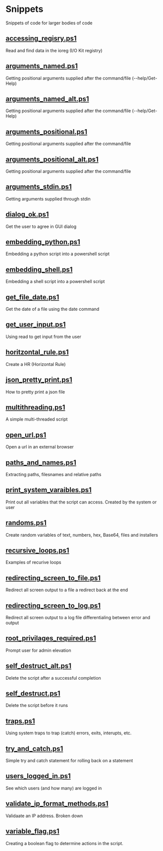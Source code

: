 # Snippets
Snippets of code for larger bodies of code

## [accessing_regisry.ps1](https://github.com/thedzy/Powershell/blob/master/Snippets/accessing_regisry.ps1)
Read and find data in the ioreg (I/O Kit registry)
## [arguments_named.ps1](https://github.com/thedzy/Powershell/blob/master/Snippets/arguments_named.ps1)
Getting positional arguments supplied after the command/file (--help/Get-Help)
## [arguments_named_alt.ps1](https://github.com/thedzy/Powershell/blob/master/Snippets/arguments_named_alt.ps1)
Getting positional arguments supplied after the command/file (--help/Get-Help)
## [arguments_positional.ps1](https://github.com/thedzy/Powershell/blob/master/Snippets/arguments_positional.ps1)
Getting positional arguments supplied after the command/file
## [arguments_positional_alt.ps1](https://github.com/thedzy/Powershell/blob/master/Snippets/arguments_positional_alt.ps1)
Getting positional arguments supplied after the command/file
## [arguments_stdin.ps1](https://github.com/thedzy/Powershell/blob/master/Snippets/arguments_stdin.ps1)
Getting arguments supplied through stdin
## [dialog_ok.ps1](https://github.com/thedzy/Powershell/blob/master/Snippets/dialog_ok.ps1)
Get the user to agree in GUI dialog
## [embedding_python.ps1](https://github.com/thedzy/Powershell/blob/master/Snippets/embedding_python.ps1)
Embedding a python script into a powershell script
## [embedding_shell.ps1](https://github.com/thedzy/Powershell/blob/master/Snippets/embedding_shell.ps1)
Embedding a shell script into a powershell script
## [get_file_date.ps1](https://github.com/thedzy/Powershell/blob/master/Snippets/get_file_date.ps1)
Get the date of a file using the date command
## [get_user_input.ps1](https://github.com/thedzy/Powershell/blob/master/Snippets/get_user_input.ps1)
Using read to get input from the user
## [horitzontal_rule.ps1](https://github.com/thedzy/Powershell/blob/master/Snippets/horitzontal_rule.ps1)
Create a HR (Horizontal Rule)
## [json_pretty_print.ps1](https://github.com/thedzy/Powershell/blob/master/Snippets/json_pretty_print.ps1)
How to pretty print a json file
## [multithreading.ps1](https://github.com/thedzy/Powershell/blob/master/Snippets/multithreading.ps1)
A simple multi-threaded script
## [open_url.ps1](https://github.com/thedzy/Powershell/blob/master/Snippets/open_url.ps1)
Open a url in an external browser
## [paths_and_names.ps1](https://github.com/thedzy/Powershell/blob/master/Snippets/paths_and_names.ps1)
Extracting paths, filesnames and relative paths
## [print_system_varaibles.ps1](https://github.com/thedzy/Powershell/blob/master/Snippets/print_system_varaibles.ps1)
Print out all variables that the script can access.  Created by the system or user
## [randoms.ps1](https://github.com/thedzy/Powershell/blob/master/Snippets/randoms.ps1)
Create random variables of text, numbers, hex, Base64, files and installers
## [recursive_loops.ps1](https://github.com/thedzy/Powershell/blob/master/Snippets/recursive_loops.ps1)
Examples of recurive loops
## [redirecting_screen_to_file.ps1](https://github.com/thedzy/Powershell/blob/master/Snippets/redirecting_screen_to_file.ps1)
Redirect all screen output to a file a redirect back at the end
## [redirecting_screen_to_log.ps1](https://github.com/thedzy/Powershell/blob/master/Snippets/redirecting_screen_to_log.ps1)
Redirect all screen output to a log file differentialing between error and output
## [root_privilages_required.ps1](https://github.com/thedzy/Powershell/blob/master/Snippets/root_privilages_requiredroot_privilages_required.ps1)
Prompt user for admin elevation
## [self_destruct_alt.ps1](https://github.com/thedzy/Powershell/blob/master/Snippets/self_destruct_alt.ps1)
Delete the script after a successful completion
## [self_destruct.ps1](https://github.com/thedzy/Powershell/blob/master/Snippets/self_destruct.ps1)
Delete the script before it runs
## [traps.ps1](https://github.com/thedzy/Powershell/blob/master/Snippets/traps.ps1)
Using system traps to trap (catch) errors, exits, interupts, etc.
## [try_and_catch.ps1](https://github.com/thedzy/Powershell/blob/master/Snippets/try_and_catch.ps1)
Simple try and catch statement for rolling back on a statement
## [users_logged_in.ps1](https://github.com/thedzy/Powershell/blob/master/Snippets/users_logged_in.ps1)
See which users (and how many) are logged in
## [validate_ip_format_methods.ps1](https://github.com/thedzy/Powershell/blob/master/Snippets/validate_ip_format_methods.ps1)
Validaate an IP address.  Broken down
## [variable_flag.ps1](https://github.com/thedzy/Powershell/blob/master/Snippets/variable_flag.ps1)
Creating a boolean flag to determine actions in the script.






